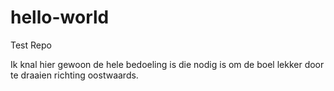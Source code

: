 # hello-world
Test Repo

Ik knal hier gewoon de hele bedoeling is die nodig is om de boel lekker door te draaien richting oostwaards.
